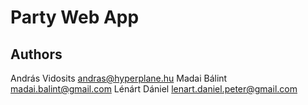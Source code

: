 # Party Web App

## Authors

András Vidosits <andras@hyperplane.hu>
Madai Bálint <madai.balint@gmail.com>
Lénárt Dániel <lenart.daniel.peter@gmail.com>